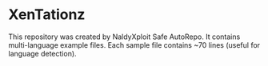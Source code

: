 # XenTationz

This repository was created by NaldyXploit Safe AutoRepo.
It contains multi-language example files. Each sample file contains ~70 lines (useful for language detection).
